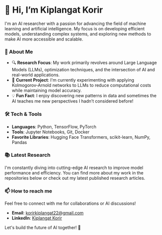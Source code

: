 # 👋 Hi, I’m Kiplangat Korir

I'm an AI researcher with a passion for advancing the field of machine learning and artificial intelligence. My focus is on developing efficient models, understanding complex systems, and exploring new methods to make AI more accessible and scalable.

### 🚀 About Me
- 🔍 **Research Focus**: My work primarily revolves around Large Language Models (LLMs), optimization techniques, and the intersection of AI and real-world applications.
- 🧠 **Current Project**: I'm currently experimenting with applying Kolmogorov-Arnold networks to LLMs to reduce computational costs while maintaining model accuracy.
- 💡 **Fun Fact**: I enjoy discovering new patterns in data and sometimes the AI teaches me new perspectives I hadn’t considered before!
  
### 🛠️ Tech & Tools
- **Languages**: Python, TensorFlow, PyTorch
- **Tools**: Jupyter Notebooks, Git, Docker
- **Favorite Libraries**: Hugging Face Transformers, scikit-learn, NumPy, Pandas

### 📚 Latest Research
I'm constantly diving into cutting-edge AI research to improve model performance and efficiency. You can find more about my work in the repositories below or check out my latest published research articles.

### 📫 How to reach me
Feel free to connect with me for collaborations or AI discussions!
- **Email**: korirkiplangat22@gmail.com
- **LinkedIn**: [Kiplangat Korir](https://www.linkedin.com/in/kiplangat-korir)
  
Let's build the future of AI together! 🚀
